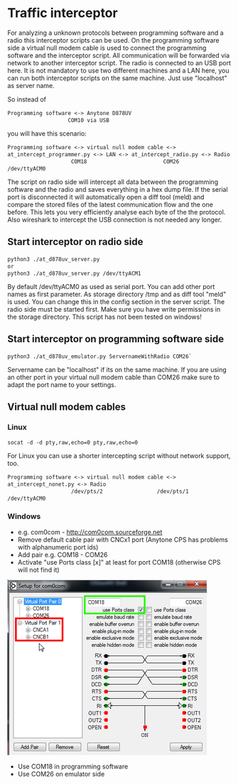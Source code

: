 # Traffic interceptor

For analyzing a unknown protocols between programming software and a radio this interceptor scripts can be used. On the programming software side a virtual null modem cable is used to connect the programming software
and the interceptor script. All communication will be forwarded via network to another interceptor script. The radio is connected to an USB port here. 
It is not mandatory to use two different machines and a LAN here, you can run both interceptor scripts on the same machine. Just use "localhost" as server name.

So instead of

```
Programming software <-> Anytone D878UV
                   COM10 via USB
```

you will have this scenario:

```
Programming software <-> virtual null modem cable <-> at_intercept_programmer.py <-> LAN <-> at_intercept_radio.py <-> Radio
                    COM18                        COM26                                                         /dev/ttyACM0
```

The script on radio side will intercept all data between the programming software and the radio and saves everything in a hex dump file. If the serial port is disconnected it will automatically open
a diff tool (meld) and compare the stored files of the latest communication flow and the one before. This lets you very efficiently analyse each byte of the 
the protocol. Also wireshark to intercept the USB connection is not needed any longer.


## Start interceptor on radio side

```
python3 ./at_d878uv_server.py
or
python3 ./at_d878uv_server.py /dev/ttyACM1
```
By default /dev/ttyACM0 as used as serial port. You can add other port names as first parameter. As storage directory /tmp and as diff tool "meld" is used. You can change this in the config section in the server script. 
The radio side must be started first. Make sure you have write permissions in the storage directory. This script has not been tested on windows!


## Start interceptor on programming software side

```
python3 ./at_d878uv_emulator.py ServernameWithRadio COM26`
``` 

Servername can be "localhost" if its on the same machine. If you are using an other port in your virtual null modem cable than COM26 
make sure to adapt the port name to your settings.


## Virtual null modem cables

### Linux

```
socat -d -d pty,raw,echo=0 pty,raw,echo=0
```

For Linux you can use a shorter intercepting script without network support, too.

```
Programming software <-> virtual null modem cable <-> at_intercept_nonet.py <-> Radio
                    /dev/pts/2                 /dev/pts/1                /dev/ttyACM0
```


### Windows

- e.g. com0com - http://com0com.sourceforge.net
- Remove default cable pair with CNCx1 port (Anytone CPS has problems with alphanumeric port ids)
- Add pair e.g. COM18 - COM26
- Activate "use Ports class [x]" at least for port COM18 (otherwise CPS will not find it)

![com0com settings](../emulator/com0com_settings.png)

- Use COM18 in programming software
- Use COM26 on emulator side
